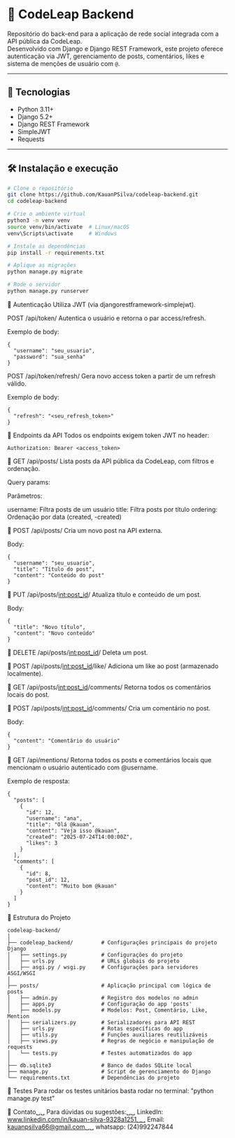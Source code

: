 # 📝 CodeLeap Backend

Repositório do back-end para a aplicação de rede social integrada com a API pública da CodeLeap.  
Desenvolvido com Django e Django REST Framework, este projeto oferece autenticação via JWT, gerenciamento de posts, comentários, likes e sistema de menções de usuário com `@`.

---

## 🚀 Tecnologias

- Python 3.11+
- Django 5.2+
- Django REST Framework
- SimpleJWT
- Requests

---

## 🛠️ Instalação e execução

```bash
# Clone o repositório
git clone https://github.com/KauanPSilva/codeleap-backend.git
cd codeleap-backend

# Crie o ambiente virtual
python3 -m venv venv
source venv/bin/activate  # Linux/macOS
venv\Scripts\activate     # Windows

# Instale as dependências
pip install -r requirements.txt

# Aplique as migrações
python manage.py migrate

# Rode o servidor
python manage.py runserver

```

🔐 Autenticação
Utiliza JWT (via djangorestframework-simplejwt).

POST /api/token/
Autentica o usuário e retorna o par access/refresh.

Exemplo de body:

```
{
  "username": "seu_usuario",
  "password": "sua_senha"
}
```
POST /api/token/refresh/
Gera novo access token a partir de um refresh válido.

Exemplo de body:
```
{
  "refresh": "<seu_refresh_token>"
}
```

📌 Endpoints da API
Todos os endpoints exigem token JWT no header:
```
Authorization: Bearer <access_token>
```
🔹 GET /api/posts/
Lista posts da API pública da CodeLeap, com filtros e ordenação.

Query params:

Parâmetros:

username:	Filtra posts de um usuário
title:	Filtra posts por título
ordering:	Ordenação por data (created, -created)

🔹 POST /api/posts/
Cria um novo post na API externa.

Body:

```
{
  "username": "seu_usuario",
  "title": "Título do post",
  "content": "Conteúdo do post"
}
```
🔹 PUT /api/posts/<int:post_id>/
Atualiza título e conteúdo de um post.

Body:
```
{
  "title": "Novo título",
  "content": "Novo conteúdo"
}
```
🔹 DELETE /api/posts/<int:post_id>/
Deleta um post.

🔹 POST /api/posts/<int:post_id>/like/
Adiciona um like ao post (armazenado localmente).

🔹 GET /api/posts/<int:post_id>/comments/
Retorna todos os comentários locais do post.

🔹 POST /api/posts/<int:post_id>/comments/
Cria um comentário no post.

Body:
```
{
  "content": "Comentário do usuário"
}
```
🔹 GET /api/mentions/
Retorna todos os posts e comentários locais que mencionam o usuário autenticado com @username.

Exemplo de resposta:
```
{
  "posts": [
    {
      "id": 12,
      "username": "ana",
      "title": "Olá @kauan",
      "content": "Veja isso @kauan",
      "created": "2025-07-24T14:00:00Z",
      "likes": 3
    }
  ],
  "comments": [
    {
      "id": 8,
      "post_id": 12,
      "content": "Muito bom @kauan"
    }
  ]
}
```
📁 Estrutura do Projeto
```
codeleap-backend/
│
├── codeleap_backend/         # Configurações principais do projeto Django
│   ├── settings.py           # Configurações do projeto
│   ├── urls.py               # URLs globais do projeto
│   ├── asgi.py / wsgi.py     # Configurações para servidores ASGI/WSGI
│
├── posts/                    # Aplicação principal com lógica de posts
│   ├── admin.py              # Registro dos modelos no admin
│   ├── apps.py               # Configuração do app 'posts'
│   ├── models.py             # Modelos: Post, Comentário, Like, Mention
│   ├── serializers.py        # Serializadores para API REST
│   ├── urls.py               # Rotas específicas do app
│   ├── utils.py              # Funções auxiliares reutilizáveis
│   ├── views.py              # Regras de negócio e manipulação de requests
│   └── tests.py              # Testes automatizados do app
│
├── db.sqlite3                # Banco de dados SQLite local
├── manage.py                 # Script de gerenciamento do Django
└── requirements.txt          # Dependências do projeto
```
🧪 Testes
Para rodar os testes unitários basta rodar no terminal: "python manage.py test"

💬 Contato␣␣
Para dúvidas ou sugestões:␣␣
LinkedIn: www.linkedin.com/in/kauan-silva-9328a1251␣␣
Email: kauanpsilva66@gmail.com␣␣
whatsapp: (24)992247844
